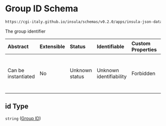 # Group ID Schema

```txt
https://cgi-italy.github.io/insula/schemas/v0.2.0/apps/insula-json-datasets-group.schema.json#/properties/id
```

The group identifier

| Abstract            | Extensible | Status         | Identifiable            | Custom Properties | Additional Properties | Access Restrictions | Defined In                                                                                                             |
| :------------------ | :--------- | :------------- | :---------------------- | :---------------- | :-------------------- | :------------------ | :--------------------------------------------------------------------------------------------------------------------- |
| Can be instantiated | No         | Unknown status | Unknown identifiability | Forbidden         | Allowed               | none                | [insula-json-datasets-group.schema.json\*] (schemas/apps/insula-json-datasets-group.schema.json) |

## id Type

`string` ([Group ID](insula-json-datasets-group-properties-group-id.md))
